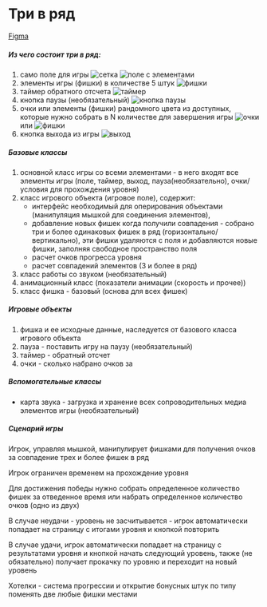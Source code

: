 # Три в ряд

[Figma](https://www.figma.com/file/3VBAGxtaeSo71mK7AOVMLe/Three-in-a-row?type=design&node-id=5%3A5&mode=design&t=1obHdsGrk9wAK6LB-1)

##### Из чего состоит три в ряд:
1. само поле для игры
![сетка](https://github.com/Schastashle/game/docs/imgs/game-grid.jpg)
![поле с элементами](https://github.com/Schastashle/game/docs/imgs/game-grid-with-elems.jpg)
1. элементы игры (фишки) в количестве 5 штук
![фишки](https://github.com/Schastashle/game/docs/imgs/chips.jpg)
1. таймер обратного отсчета
![таймер](https://github.com/Schastashle/game/docs/imgs/timer.jpg)
1. кнопка паузы (необязательный)
![кнопка паузы](https://github.com/Schastashle/game/docs/imgs/pause.jpg)
1. очки или элементы (фишки) рандомного цвета из доступных, которые нужно собрать в N количестве для завершения игры
![очки](https://github.com/Schastashle/game/docs/imgs/coins.jpg)
или
![фишки](https://github.com/Schastashle/game/docs/imgs/quantity.jpg)
1. кнопка выхода из игры
![выход](https://github.com/Schastashle/game/docs/imgs/exit.jpg)

##### Базовые классы 
1. основной класс игры со всеми элементами - в него входят все элементы игры (поле, таймер, выход, пауза(необязательно), очки/условия для прохождения уровня)
1. класс игрового объекта (игровое поле), содержит:
    - интерфейс необходимый для оперирования объектами (манипуляция мышкой для соединения элементов), 
    - добавление новых фишек когда получили совпадения - собрано три и более одинаковых фишек в ряд (горизонтально/вертикально), эти фишки удаляются с поля и добавляются новые фишки, заполняя свободное пространство поля 
    - расчет очков прогресса уровня
    - расчет совпадений элементов (3 и более в ряд)
1. класс работы со звуком (необязательный)
1. анимационный класс (показатели анимации (скорость и прочее))
1. класс фишка - базовый (основа для всех фишек)

##### Игровые объекты
1. фишка и ее исходные данные, наследуется от базового класса игрового объекта
1. пауза - поставить игру на паузу (необязательный)
1. таймер - обратный отсчет 
1. очки - сколько набрано очков за 

##### Вспомогательные классы
- карта звука - загрузка и хранение всех сопроводительных медиа элементов игры (необязательный)

##### Сценарий игры

Игрок, управляя мышкой, манипулирует фишками для получения очков за совпадение трех и более фишек в ряд

Игрок ограничен временем на прохождение уровня

Для достижения победы нужно собрать определенное количество фишек за отведенное время или набрать определенное количество очков (одно из двух)

В случае неудачи - уровень не засчитывается - игрок автоматически попадает на страницу с итогами уровня и кнопкой повторить

В случае удачи, игрок автоматически попадает на страницу с результатами уровня и кнопкой начать следующий уровень, также (не обязательно) получает прокачку по уровню и переходит на новый уровень

Хотелки - система прогрессии и открытие бонусных штук по типу поменять две любые фишки местами
